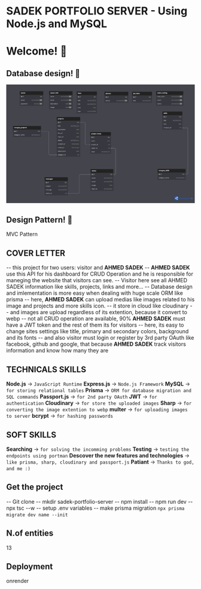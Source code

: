 # SADEK PORTFOLIO SERVER - Using Node.js and MySQL
# Welcome! 👋

## Database design! 👋
![SYSTEM DESIGN FOR SADEK PORTFOLIO](./uploads/sadek_portfolio_ERP.png)

## Design Pattern! 👋
MVC Pattern

## COVER LETTER
-- this project for two users: visitor and **AHMED SADEK**
-- **AHMED SADEK** use this API for his dashboard for CRUD Operation 
and he is responsible for maneging the website that visitors can see.
-- Visitor here see all AHMED SADEK information like skills, projects, links and more...
-- Database design and imlementation is more easy when dealing with huge scale ORM like prisma
-- here, **AHMED SADEK** can upload medias like images related to his image and projects and more skills icon.
-- it store in cloud like cloudinary
-- and images are upload regardless of its extention, because it convert to webp
-- not all CRUD operation are available, 90% **AHMED SADEK** must have a JWT token and the rest of them its for visitors
-- here, its easy to change sites settings like title, primary and secondary colors, background and its fonts
-- and also visitor must login or register by 3rd party OAuth like facebook, github and google, that because **AHMED SADEK** track visitors information and know how many they are

## TECHNICALS SKILLS
**Node.js** -> `JavaScript Runtime`
**Express.js** -> `Node.js Framework`
**MySQL** -> `for storing relational tables`
**Prisma** -> `ORM for database migration and SQL commands`
**Passport.js** -> `for 2nd party OAuth`
**JWT** -> `for authentication`
**Cloudinary** -> `for store the uploaded images`
**Sharp** -> `for converting the image extention to webp`
**multer** -> `for uploading images to server`
**bcrypt** -> `for hashing passwords`


## SOFT SKILLS
**Searching** -> `for solving the incomming problems`
**Testing** -> `testing the endpoints using portman`
**Descover the new features and technologies** -> `like prisma, sharp, cloudinary and passport.js`
**Patiant** -> `Thanks to god, and me :)`

## Get the project
-- Git clone
-- mkdir sadek-portfolio-server
-- npm install
-- npm run dev
-- npx tsc --w
-- setup .env variables
-- make prisma migration `npx prisma migrate dev name --init`

## N.of entities
13

## Deployment
onrender